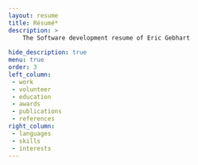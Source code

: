 ```yaml
---
layout: resume
title: Résumé*
description: >
    The Software development resume of Eric Gebhart
  
hide_description: true
menu: true
order: 3
left_column:
 - work
 - volunteer
 - education
 - awards
 - publications
 - references
right_column:
 - languages
 - skills
 - interests
---
```

